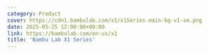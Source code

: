 ```yaml
---
category: Product
cover: https://cdn1.bambulab.com/x1/x1Series-main-bg-v1-sm.png
date: 2025-05-25 12:00:00+00:00
link: https://bambulab.com/en-us/x1
title: 'Bambu Lab X1 Series'
---
```

